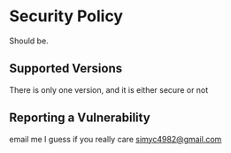 # Security Policy
Should be.
## Supported Versions

There is only one version, and it is either secure or not

## Reporting a Vulnerability

email me I guess if you really care simyc4982@gmail.com
